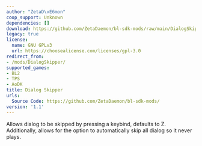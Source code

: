 ```yaml
---
author: "ZetaD\xE6mon"
coop_support: Unknown
dependencies: []
download: https://github.com/ZetaDaemon/bl-sdk-mods/raw/main/DialogSkipper/DialogSkipper.zip
legacy: true
license:
  name: GNU GPLv3
  url: https://choosealicense.com/licenses/gpl-3.0
redirect_from:
- /mods/DialogSkipper/
supported_games:
- BL2
- TPS
- AoDK
title: Dialog Skipper
urls:
  Source Code: https://github.com/ZetaDaemon/bl-sdk-mods/
version: '1.1'
---
```

Allows dialog to be skipped by pressing a keybind, defaults to Z.
Additionally, allows for the option to automatically skip all dialog so it never plays.